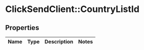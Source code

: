 # ClickSendClient::CountryListId

## Properties
Name | Type | Description | Notes
------------ | ------------- | ------------- | -------------


